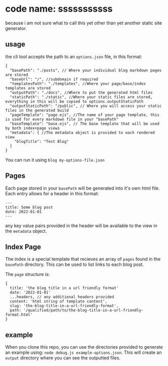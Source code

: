 # code name: sssssssssss

because i am not sure what to call this yet other than yet another static site generator.

## usage

the cli tool accepts the path to an `options.json` file, in this format:

```
{
  "basePath": "./posts", // Where your individual blog markdown pages are stored
  "baseUrl": "/", //subdomain if required
  "templatesPath": "./templates", //Where your page/base/index templates are stored
  "outputPath": "./docs", //Where to put the generated html files
  "staticPath": "./static", //Where your static files are stored, everything in this will be copied to options.outputStaticPath
  "outputStaticPath": "/public", // Where you will access your static files in the generated build
  "pageTemplate": "page.ejs", //The name of your page template, this is used for every markdown file in your "basePath"
  "baseTemplate": "base.ejs", // The base template that will be used by both index+page views
  "metadata": { //The metadata object is provided to each rendered view
    "blogTitle": "Test Blog"
  }
}
```

You can run it using `blog my-options-file.json`

## Pages

Each page stored in your `basePath` will be generated into it's own html file. Each entry allows for a header in this format:
```
---
title: Some blog post
date: 2022-01-01
---
```

any key value pairs provided in the header will be available to the view in the `metadata` object.

## Index Page

The index is a special template that recieves an array of `pages` found in the `basePath` directory. This can be used to list links to each blog post.

The `page` structure is:
```
{
  title: 'the blog title in a url friendly format'
  date: '2022-01-01'
  ...headers, // any additional headers provided
  content: 'html string of template content',
  slug: 'the-blog-title-in-a-url-friendly-format',
  path: '/qualified/path/to/the-blog-title-in-a-url-friendly-format.html'
}
```


## example

When you clone this repo, you can use the directories provided to generate an example using: `node debug.js example-options.json`. This will create an `output` directory where you can see the outputted files.